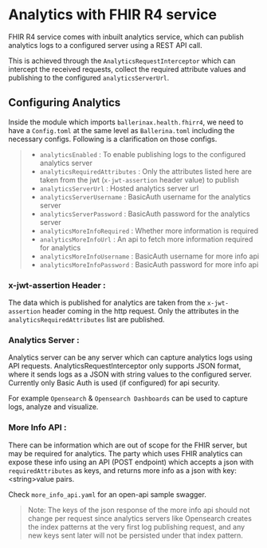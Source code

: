 # Analytics with FHIR R4 service

FHIR R4 service comes with inbuilt analytics service, which can publish analytics logs to a configured server using a REST API call.

This is achieved through the `AnalyticsRequestInterceptor` which can intercept the received requests, collect the required attribute values and publishing to the configured `analyticsServerUrl`.

## Configuring Analytics

Inside the module which imports `ballerinax.health.fhirr4`, we need to have a `Config.toml` at the same level as `Ballerina.toml` including the necessary configs. Following is a clarification on those configs.

> - `analyticsEnabled` : To enable publishing logs to the configured analytics server
> - `analyticsRequiredAttributes` : Only the attributes listed here are taken from the jwt (`x-jwt-assertion` header value) to publish
> - `analyticsServerUrl` : Hosted analytics server url
> - `analyticsServerUsername` : BasicAuth username for the analytics server
> - `analyticsServerPassword` : BasicAuth password for the analytics server
> - `analyticsMoreInfoRequired` : Whether more information is required
> - `analyticsMoreInfoUrl` : An api to fetch more information required for analytics
> - `analyticsMoreInfoUsername` : BasicAuth username for more info api
> - `analyticsMoreInfoPassword` : BasicAuth password for more info api

### x-jwt-assertion Header :

The data which is published for analytics are taken from the `x-jwt-assertion` header coming in the http request. Only the attributes in the `analyticsRequiredAttributes` list are published.

### Analytics Server :

Analytics server can be any server which can capture analytics logs using API requests. AnalyticsRequestInterceptor only supports JSON format, where it sends logs as a JSON with string values to the configured server. Currently only Basic Auth is used (if configured) for api security.

For example `Opensearch` & `Opensearch Dashboards` can be used to capture logs, analyze and visualize.

### More Info API :

There can be information which are out of scope for the FHIR server, but may be required for analytics. The party which uses FHIR analytics can expose these info using an API (POST endpoint) which accepts a json with `requiredAttributes` as keys, and returns more info as a json with key:\<string>value pairs.

Check `more_info_api.yaml` for an open-api sample swagger.

> Note: The keys of the json response of the more info api should not change per request since analytics servers like Opensearch creates the index patterns at the very first log publishing request, and any new keys sent later will not be persisted under that index pattern.

